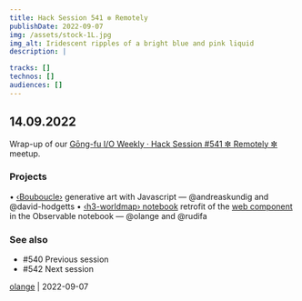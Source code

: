 ```yaml
---
title: Hack Session 541 ✼ Remotely
publishDate: 2022-09-07
img: /assets/stock-1L.jpg
img_alt: Iridescent ripples of a bright blue and pink liquid
description: |

tracks: []
technos: []
audiences: []
---
```


## 14.09.2022

Wrap-up of our [Gōng-fu I/O Weekly · Hack Session #541 ✼ Remotely ✼](https://www.meetup.com/fr-FR/gōngfuio/events/xzfqwsydcmbsb/) meetup.

### Projects

• [‹Bouboucle›](http://bouboucle.com) generative art with Javascript — @andreaskundig and @david-hodgetts 
• [‹h3-worldmap› notebook](https://observablehq.com/@olange/h3-minimap) retrofit of the [web component](https://github.com/olange/h3-worldmap) in the Observable notebook — @olange and @rudifa

### See also

* #540 Previous session
* #542 Next session

[olange](https://github.com/olange) | 2022-09-07


